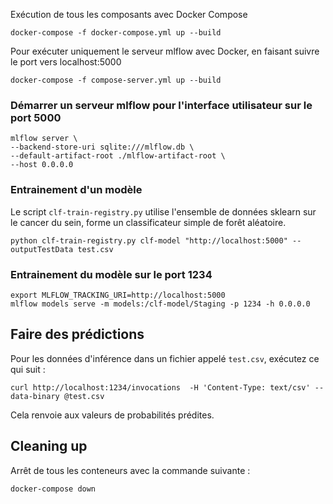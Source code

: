 Exécution de tous les composants avec Docker Compose

```
docker-compose -f docker-compose.yml up --build
```


Pour exécuter uniquement le serveur mlflow avec Docker, en faisant suivre le port vers localhost:5000

```
docker-compose -f compose-server.yml up --build
```


### Démarrer un serveur mlflow pour l'interface utilisateur sur le port 5000


```
mlflow server \
--backend-store-uri sqlite:///mlflow.db \
--default-artifact-root ./mlflow-artifact-root \
--host 0.0.0.0
```

### Entrainement d'un modèle

Le script `clf-train-registry.py` utilise l'ensemble de données sklearn sur le cancer du sein, forme un classificateur simple de forêt aléatoire.

```
python clf-train-registry.py clf-model "http://localhost:5000" --outputTestData test.csv
```

### Entrainement du modèle sur le port 1234


```
export MLFLOW_TRACKING_URI=http://localhost:5000
mlflow models serve -m models:/clf-model/Staging -p 1234 -h 0.0.0.0
```

## Faire des prédictions

Pour les données d'inférence dans un fichier appelé `test.csv`, exécutez ce qui suit :

```
curl http://localhost:1234/invocations  -H 'Content-Type: text/csv' --data-binary @test.csv
```


Cela renvoie aux valeurs de probabilités prédites.

## Cleaning up

Arrêt de tous les conteneurs avec la commande suivante :

```
docker-compose down
```


